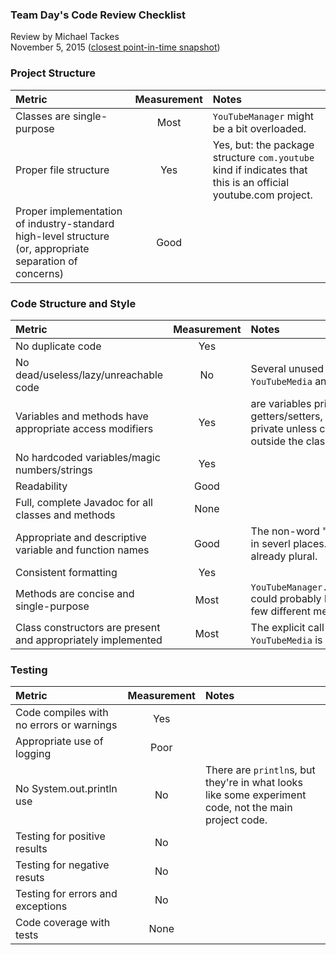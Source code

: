 ### Team Day's Code Review Checklist

Review by Michael Tackes  
November 5, 2015 ([closest point-in-time snapshot](https://github.com/CaddJoseph/JavaEnterpriseProject/tree/7372e47ccc9ea5a6c529d7dd05e1fd4a8ac19f38))

### Project Structure
| Metric | Measurement | Notes |
| :---------- | :----------: | :---------- |
| Classes are single-purpose | Most | `YouTubeManager` might be a bit overloaded. |
| Proper file structure | Yes | Yes, but: the package structure `com.youtube` kind if indicates that this is an official youtube.com project. |
| Proper implementation of industry-standard high-level structure (or, appropriate separation of concerns) | Good |  |

### Code Structure and Style
| Metric | Measurement | Notes |
| :---------- | :----------: | :---------- |
| No duplicate code | Yes |  |
| No dead/useless/lazy/unreachable code | No | Several unused methods in `YouTubeMedia` and `YouTubeVideo` |
| Variables and methods have appropriate access modifiers | Yes | are variables private with public getters/setters, are methods private unless called from outside the class, etc |
| No hardcoded variables/magic numbers/strings | Yes |  |
| Readability | Good |  |
| Full, complete Javadoc for all classes and methods | None |  |
| Appropriate and descriptive variable and function names | Good | The non-word "medias" is used in severl places. "Media" is already plural. |
| Consistent formatting | Yes |  |
| Methods are concise and single-purpose | Most | `YouTubeManager.convertVideos()` could probably be broken into a few different methods. |
| Class constructors are present and appropriately implemented | Most | The explicit call to `super()` in `YouTubeMedia` is unnecessary. |

### Testing
| Metric | Measurement | Notes |
| :---------- | :----------: | :---------- |
| Code compiles with no errors or warnings | Yes |  |
| Appropriate use of logging | Poor |  |
| No System.out.println use | No | There are `println`s, but they're in what looks like some experiment code, not the main project code. |
| Testing for positive results | No | |
| Testing for negative resuts | No | |
| Testing for errors and exceptions | No | |
| Code coverage with tests | None | |
